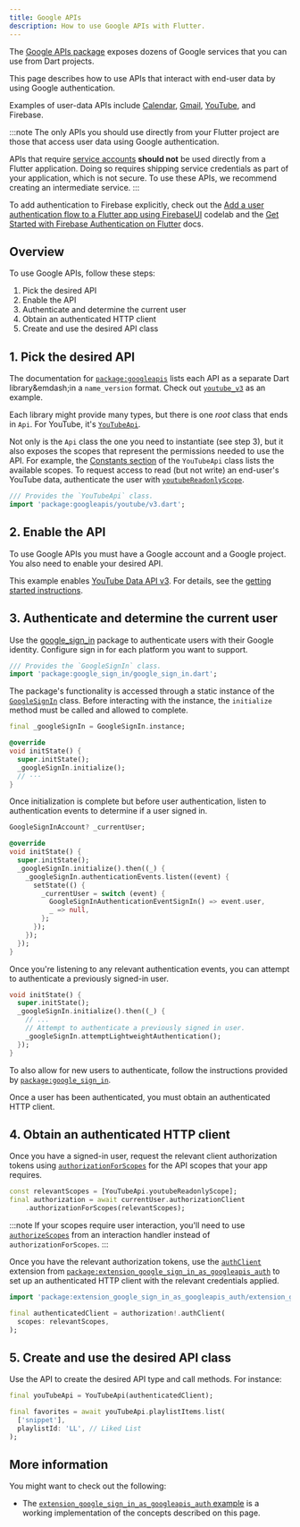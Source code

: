 ```yaml
---
title: Google APIs
description: How to use Google APIs with Flutter.
---
```


<?code-excerpt path-base="googleapis/"?>

The [Google APIs package][] exposes dozens of Google
services that you can use from Dart projects.

This page describes how to use APIs that interact with
end-user data by using Google authentication.

Examples of user-data APIs include
[Calendar][], [Gmail][], [YouTube][], and Firebase.

:::note
The only APIs you should use directly from your Flutter
project are those that access user data using Google authentication.

APIs that require [service accounts][] **should not**
be used directly from a Flutter application.
Doing so requires shipping service credentials as part
of your application, which is not secure.
To use these APIs,
we recommend creating an intermediate service.
:::

To add authentication to Firebase explicitly, check out the
[Add a user authentication flow to a Flutter app using FirebaseUI][fb-lab]
codelab and the
[Get Started with Firebase Authentication on Flutter][fb-auth] docs.

[fb-lab]: {{site.firebase}}/codelabs/firebase-auth-in-flutter-apps
[Calendar]: {{site.pub-api}}/googleapis/latest/calendar_v3/calendar_v3-library.html
[fb-auth]: {{site.firebase}}/docs/auth/flutter/start
[Gmail]: {{site.pub-api}}/googleapis/latest/gmail_v1/gmail_v1-library.html
[Google APIs package]: {{site.pub-pkg}}/googleapis
[service accounts]: https://cloud.google.com/iam/docs/service-account-overview
[YouTube]: {{site.pub-api}}/googleapis/latest/youtube_v3/youtube_v3-library.html

## Overview

To use Google APIs, follow these steps:

1. Pick the desired API
1. Enable the API
1. Authenticate and determine the current user
1. Obtain an authenticated HTTP client
1. Create and use the desired API class

## 1. Pick the desired API

The documentation for [`package:googleapis`][] lists
each API as a separate Dart library&emdash;in a
`name_version` format.
Check out [`youtube_v3`][] as an example.

Each library might provide many types,
but there is one _root_ class that ends in `Api`.
For YouTube, it's [`YouTubeApi`][].

Not only is the `Api` class the one you need to
instantiate (see step 3), but it also
exposes the scopes that represent the permissions
needed to use the API. For example,
the [Constants section][] of the
`YouTubeApi` class lists the available scopes.
To request access to read (but not write) an end-user's
YouTube data, authenticate the user with
[`youtubeReadonlyScope`][].

<?code-excerpt "lib/main.dart (youtube-import)"?>
```dart
/// Provides the `YouTubeApi` class.
import 'package:googleapis/youtube/v3.dart';
```

[Constants section]: {{site.pub-api}}/googleapis/latest/youtube_v3/YouTubeApi-class.html#constants
[`package:googleapis`]: {{site.pub-api}}/googleapis
[`youtube_v3`]: {{site.pub-api}}/googleapis/latest/youtube_v3/youtube_v3-library.html
[`YouTubeApi`]: {{site.pub-api}}/googleapis/latest/youtube_v3/YouTubeApi-class.html
[`youtubeReadonlyScope`]: {{site.pub-api}}/googleapis/latest/youtube_v3/YouTubeApi/youtubeReadonlyScope-constant.html

## 2. Enable the API

To use Google APIs you must have a Google account
and a Google project. You also
need to enable your desired API.

This example enables [YouTube Data API v3][].
For details, see the [getting started instructions][].

[getting started instructions]: https://cloud.google.com/apis/docs/getting-started
[YouTube Data API v3]: https://console.cloud.google.com/apis/library/youtube.googleapis.com

## 3. Authenticate and determine the current user

Use the [google_sign_in][gsi-pkg] package to
authenticate users with their Google identity.
Configure sign in for each platform you want to support.

<?code-excerpt "lib/main.dart (google-import)"?>
```dart
/// Provides the `GoogleSignIn` class.
import 'package:google_sign_in/google_sign_in.dart';
```

The package's functionality is accessed through
a static instance of the [`GoogleSignIn`][] class.
Before interacting with the instance,
the `initialize` method must be called and allowed to complete.

<?code-excerpt "lib/main.dart (init)"?>
```dart
final _googleSignIn = GoogleSignIn.instance;

@override
void initState() {
  super.initState();
  _googleSignIn.initialize();
  // ···
}
```

Once initialization is complete but before user authentication,
listen to authentication events to determine if a user signed in.

<?code-excerpt "lib/main.dart (post-init)" plaster="none"?>
```dart highlightLines=1,7,9-12
GoogleSignInAccount? _currentUser;

@override
void initState() {
  super.initState();
  _googleSignIn.initialize().then((_) {
    _googleSignIn.authenticationEvents.listen((event) {
      setState(() {
        _currentUser = switch (event) {
          GoogleSignInAuthenticationEventSignIn() => event.user,
          _ => null,
        };
      });
    });
  });
}
```

Once you're listening to any relevant authentication events,
you can attempt to authenticate a previously signed-in user.

```dart highlightLines=5-6
void initState() {
  super.initState();
  _googleSignIn.initialize().then((_) {
    // ...
    // Attempt to authenticate a previously signed in user.
    _googleSignIn.attemptLightweightAuthentication();
  });
}
```

To also allow for new users to authenticate,
follow the instructions provided by
[`package:google_sign_in`][gsi-pkg].

Once a user has been authenticated,
you must obtain an authenticated HTTP client.

[gsi-pkg]: {{site.pub-pkg}}/google_sign_in
[`GoogleSignIn`]: {{site.pub-api}}/google_sign_in/latest/google_sign_in/GoogleSignIn-class.html

## 4. Obtain an authenticated HTTP client

Once you have a signed-in user, request the
relevant client authorization tokens using [`authorizationForScopes`][]
for the API scopes that your app requires.

<?code-excerpt "lib/main.dart (scope-authorize)"?>
```dart
const relevantScopes = [YouTubeApi.youtubeReadonlyScope];
final authorization = await currentUser.authorizationClient
    .authorizationForScopes(relevantScopes);
```

:::note
If your scopes require user interaction,
you'll need to use [`authorizeScopes`][] from an interaction handler
instead of `authorizationForScopes`.
:::

Once you have the relevant authorization tokens,
use the [`authClient`][] extension from
[`package:extension_google_sign_in_as_googleapis_auth`][] to
set up an authenticated HTTP client with the relevant credentials applied.

<?code-excerpt "lib/main.dart (auth-import)"?>
```dart
import 'package:extension_google_sign_in_as_googleapis_auth/extension_google_sign_in_as_googleapis_auth.dart';
```

<?code-excerpt "lib/main.dart (auth-client)"?>
```dart
final authenticatedClient = authorization!.authClient(
  scopes: relevantScopes,
);
```

[`authorizationForScopes`]: {{site.pub-api}}/google_sign_in/latest/google_sign_in/GoogleSignInAuthorizationClient/authorizationForScopes.html
[`authorizeScopes`]: {{site.pub-api}}/google_sign_in/latest/google_sign_in/GoogleSignInAuthorizationClient/authorizeScopes.html
[`authClient`]: {{site.pub-api}}/extension_google_sign_in_as_googleapis_auth/latest/extension_google_sign_in_as_googleapis_auth/GoogleApisGoogleSignInAuth/authClient.html
[`package:extension_google_sign_in_as_googleapis_auth`]: {{site.pub-pkg}}/extension_google_sign_in_as_googleapis_auth

## 5. Create and use the desired API class

Use the API to create the desired API type and call methods.
For instance:

<?code-excerpt "lib/main.dart (playlist)"?>
```dart
final youTubeApi = YouTubeApi(authenticatedClient);

final favorites = await youTubeApi.playlistItems.list(
  ['snippet'],
  playlistId: 'LL', // Liked List
);
```

## More information

You might want to check out the following:

* The [`extension_google_sign_in_as_googleapis_auth` example][auth-ex]
  is a working implementation of the concepts described on this page.

[auth-ex]: {{site.pub-pkg}}/extension_google_sign_in_as_googleapis_auth/example
